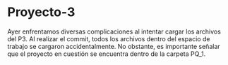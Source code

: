 # Proyecto-3

Ayer enfrentamos diversas complicaciones al intentar cargar los archivos del P3. Al realizar el commit, todos los archivos dentro del espacio de trabajo se cargaron accidentalmente. No obstante, es importante señalar que el proyecto en cuestión se encuentra dentro de la carpeta PQ_1.
